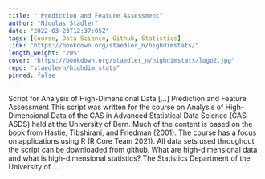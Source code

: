 ```yaml
---
title: " Prediction and Feature Assessment"
author: "Nicolas Städler"
date: "2022-03-23T12:37:05Z"
tags: [Course, Data Science, Github, Statistics]
link: "https://bookdown.org/staedler_n/highdimstats/"
length_weight: "20%"
cover: "https://bookdown.org/staedler_n/highdimstats/logo2.jpg"
repo: "staedlern/highdim_stats"
pinned: false
---
```


Script for Analysis of High-Dimensional Data [...] Prediction and Feature Assessment This script was written for the course on Analysis of High-Dimensional Data of the CAS in Advanced Statistical Data Science (CAS ASDS) held at the University of Bern. Much of the content is based on the book from Hastie, Tibshirani, and Friedman (2001). The course has a focus on applications using R (R Core Team 2021). All data sets used throughout the script can be downloaded from github. What are high-dimensional data and what is high-dimensional statistics? The Statistics Department of the University of ...
